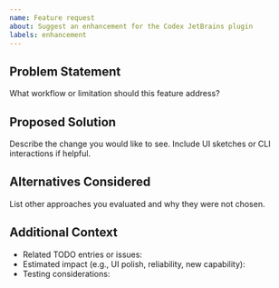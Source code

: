 ```yaml
---
name: Feature request
about: Suggest an enhancement for the Codex JetBrains plugin
labels: enhancement
---
```


## Problem Statement
What workflow or limitation should this feature address?

## Proposed Solution
Describe the change you would like to see. Include UI sketches or CLI interactions if helpful.

## Alternatives Considered
List other approaches you evaluated and why they were not chosen.

## Additional Context
- Related TODO entries or issues:
- Estimated impact (e.g., UI polish, reliability, new capability):
- Testing considerations:
